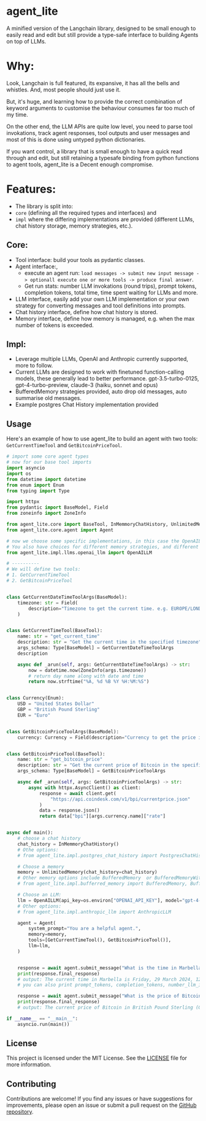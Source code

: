 # agent_lite

A minified version of the Langchain library, designed to be small enough to easily read and edit but still provide a type-safe interface to building Agents on top of LLMs.

# Why:

Look, Langchain is full featured, its expansive, it has all the bells and whistles. And, most people should just use it.

But, it's huge, and learning how to provide the correct combination of keyword arguments to customise the behaviour consumes far too much of my time.

On the other end, the LLM APIs are quite low level, you need to parse tool invokations, track agent responses, tool outputs and user messages and most of this is done using untyped python dictionaries.

If you want control, a library that is small enough to have a quick read through and edit, but still retaining a typesafe binding from python functions to agent tools, agent_lite is a Decent enough compromise.

# Features:

- The library is split into:
- `core` (defining all the required types and interfaces) and
- `impl` where the differing implementations are provided (different LLMs, chat history storage, memory strategies, etc.).

## Core:

- Tool interface: build your tools as pydantic classes.
- Agent interface:,
  - execute an agent run: `load messages -> submit new input message -> optionall execute one or more tools -> produce final answer`.
  - Get run stats: number LLM invokations (round trips), prompt tokens, completion tokens, total time, time spent waiting for LLMs and more.
- LLM interface, easily add your own LLM implementation or your own strategy for converting messages and tool definitions into prompts.
- Chat history interface, define how chat history is stored.
- Memory interface, define how memory is managed, e.g. when the max number of tokens is exceeded.

## Impl:

- Leverage multiple LLMs, OpenAI and Anthropic currently supported, more to follow.
- Current LLMs are designed to work with finetuned function-calling models, these generally lead to better performance. gpt-3.5-turbo-0125, gpt-4-turbo-preview, claude-3 (haiku, sonnet and opus)
- BufferedMemory strategies provided, auto drop old messages, auto summarise old messages.
- Example postgres Chat History implementation provided

## Usage

Here's an example of how to use agent_lite to build an agent with two tools: `GetCurrentTimeTool` and `GetBitcoinPriceTool`.

```python
# import some core agent types
# now for our base tool imports
import asyncio
import os
from datetime import datetime
from enum import Enum
from typing import Type

import httpx
from pydantic import BaseModel, Field
from zoneinfo import ZoneInfo

from agent_lite.core import BaseTool, InMemmoryChatHistory, UnlimitedMemory
from agent_lite.core.agent import Agent

# now we choose some specific implementations, in this case the OpenAILLM
# You also have choices for different memory strategies, and different storage strategies for chat history
from agent_lite.impl.llms.openai_llm import OpenAILLM

# ----------
# We will define two tools:
# 1. GetCurrentTimeTool
# 2. GetBitcoinPriceTool


class GetCurrentDateTimeToolArgs(BaseModel):
    timezone: str = Field(
        description="Timezone to get the current time. e.g. EUROPE/LONDON",
    )


class GetCurrentTimeTool(BaseTool):
    name: str = "get_current_time"
    description: str = "Get the current time in the specified timezone"
    args_schema: Type[BaseModel] = GetCurrentDateTimeToolArgs
    description

    async def _arun(self, args: GetCurrentDateTimeToolArgs) -> str:
        now = datetime.now(ZoneInfo(args.timezone))
        # return day name along with date and time
        return now.strftime("%A, %d %B %Y %H:%M:%S")


class Currency(Enum):
    USD = "United States Dollar"
    GBP = "British Pound Sterling"
    EUR = "Euro"


class GetBitcoinPriceToolArgs(BaseModel):
    currency: Currency = Field(description="Currency to get the price in. e.g. USD")


class GetBitcoinPriceTool(BaseTool):
    name: str = "get_bitcoin_price"
    description: str = "Get the current price of Bitcoin in the specified currency"
    args_schema: Type[BaseModel] = GetBitcoinPriceToolArgs

    async def _arun(self, args: GetBitcoinPriceToolArgs) -> str:
        async with httpx.AsyncClient() as client:
            response = await client.get(
                "https://api.coindesk.com/v1/bpi/currentprice.json"
            )
            data = response.json()
            return data["bpi"][args.currency.name]["rate"]


async def main():
    # choose a chat history
    chat_history = InMemmoryChatHistory()
    # Othe options:
    # from agent_lite.impl.postgres_chat_history import PostgresChatHistory

    # Choose a memory
    memory = UnlimitedMemory(chat_history=chat_history)
    # Other memory options include BufferedMemory  or BufferedMemoryWithSummarizer:
    # from agent_lite.impl.bufferred_memory import BufferedMemory, BufferedMemoryWithSummarizer

    # Choose an LLM:
    llm = OpenAILLM(api_key=os.environ["OPENAI_API_KEY"], model="gpt-4-turbo-preview")
    # Other options:
    # from agent_lite.impl.anthropic_llm import AnthropicLLM

    agent = Agent(
        system_prompt="You are a helpful agent.",
        memory=memory,
        tools=[GetCurrentTimeTool(), GetBitcoinPriceTool()],
        llm=llm,
    )


    response = await agent.submit_message("What is the time in Marbella?")
    print(response.final_response)
    # output: The current time in Marbella is Friday, 29 March 2024, 12:56:54.
    # you can also print prompt_tokens, completion_tokens, number_llm_invocations, total_time, llm_time and more

    response = await agent.submit_message("What is the price of Bitcoin in GBP?")
    print(response.final_response)
    # output: The current price of Bitcoin in British Pound Sterling (GBP) is £55,628.76.

if __name__ == "__main__":
    asyncio.run(main())
```

## License

This project is licensed under the MIT License. See the [LICENSE](LICENSE) file for more information.

## Contributing

Contributions are welcome! If you find any issues or have suggestions for improvements, please open an issue or submit a pull request on the [GitHub repository](https://github.com/SaadAttieh/agent_lite).
